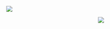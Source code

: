 
![](https://komarev.com/ghpvc/?username=luisarochi&color=red&style=for-the-badge=PROFILE+VIEWS)


<p align="center">
  <a href="https://skillicons.dev">
    <img src="https://skillicons.dev/icons?i=git,kubernetes,docker,c,vim" />
  </a>
</p>
